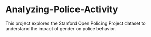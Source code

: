 # Analyzing-Police-Activity
This project explores the Stanford Open Policing Project dataset to understand the impact of gender on police behavior.
